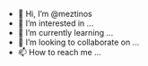 - 👋 Hi, I’m @meztinos
- 👀 I’m interested in ...
- 🌱 I’m currently learning ...
- 💞️ I’m looking to collaborate on ...
- 📫 How to reach me ...

<!---
meztinos/meztinos is a ✨ special ✨ repository because its `README.md` (this file) appears on your GitHub profile.
You can click the Preview link to take a look at your changes.
--->
